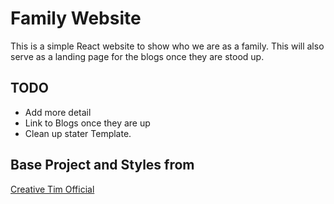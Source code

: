 # Family Website 

This is a simple React website to show who we are as a family. This will also serve as a landing page for the blogs once they are stood up.



## TODO
* Add more detail
* Link to Blogs once they are up
* Clean up stater Template.


## Base Project and Styles from
[Creative Tim Official](https://github.com/creativetimofficial/material-kit-react)